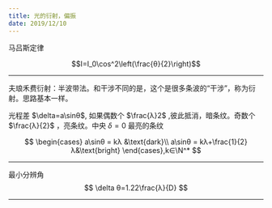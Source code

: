 ```yaml
---
title: 光的衍射，偏振
date: 2019/12/10
---
```


马吕斯定律

$$I=I_0\cos^2\left(\frac{θ}{2}\right)$$

---

夫琅禾费衍射：半波带法。和干涉不同的是，这个是很多条波的“干涉”，称为衍射。思路基本一样。

光程差 $\delta=a\sinθ$, 如果偶数个 $\frac{λ}2$ ,彼此抵消，暗条纹。奇数个 $\frac{λ}{2}$ ，亮条纹。中央 $\delta=0$ 最亮的条纹

$$
\begin{cases}
    a\sinθ = kλ             &\text{dark}\\
    a\sinθ = kλ+\frac{1}{2}λ&\text{bright}
\end{cases},k∈\N^*
$$

---

最小分辨角
$$
\delta θ=1.22\frac{λ}{D}
$$

---
